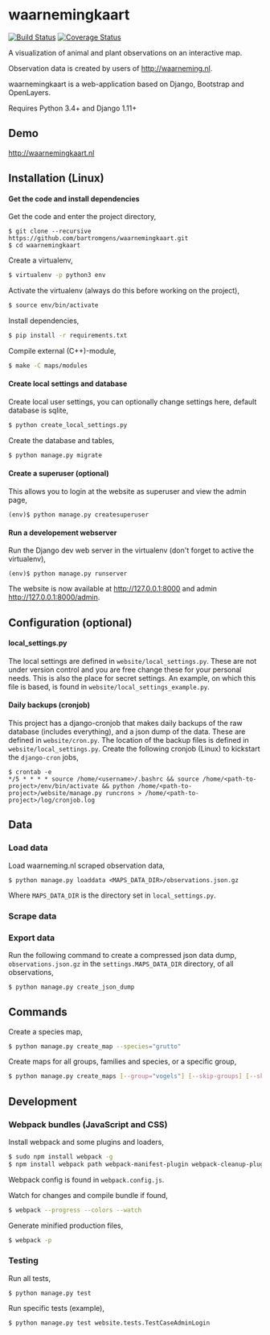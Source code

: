 # waarnemingkaart
[![Build Status](https://travis-ci.org/bartromgens/waarnemingkaart.svg?branch=master)](https://travis-ci.org/bartromgens/waarnemingkaart) [![Coverage Status](https://coveralls.io/repos/github/bartromgens/waarnemingkaart/badge.svg?branch=master)](https://coveralls.io/github/bartromgens/waarnemingkaart?branch=master)

A visualization of animal and plant observations on an interactive map. 

Observation data is created by users of http://waarneming.nl.

waarnemingkaart is a web-application based on Django, Bootstrap and OpenLayers. 

Requires Python 3.4+ and Django 1.11+

## Demo

http://waarnemingkaart.nl

## Installation (Linux)

#### Get the code and install dependencies
Get the code and enter the project directory,
```
$ git clone --recursive https://github.com/bartromgens/waarnemingkaart.git
$ cd waarnemingkaart
```

Create a virtualenv,
```bash
$ virtualenv -p python3 env
```

Activate the virtualenv (always do this before working on the project),
```bash
$ source env/bin/activate
```

Install dependencies,
```bash
$ pip install -r requirements.txt
```

Compile external (C++)-module,
```bash
$ make -C maps/modules
```

#### Create local settings and database
Create local user settings, you can optionally change settings here, default database is sqlite,
```bash
$ python create_local_settings.py
```

Create the database and tables, 
```bash
$ python manage.py migrate
```

#### Create a superuser (optional)
This allows you to login at the website as superuser and view the admin page,
```
(env)$ python manage.py createsuperuser
```

#### Run a developement webserver
Run the Django dev web server in the virtualenv (don't forget to active the virtualenv),
```
(env)$ python manage.py runserver
```

The website is now available at http://127.0.0.1:8000 and admin http://127.0.0.1:8000/admin.

## Configuration (optional)

#### local_settings.py

The local settings are defined in `website/local_settings.py`. 
These are not under version control and you are free change these for your personal needs.
This is also the place for secret settings. An example, on which this file is based, is found in `website/local_settings_example.py`.

#### Daily backups (cronjob)
This project has a django-cronjob that makes daily backups of the raw database (includes everything), and a json dump of the data.
These are defined in `website/cron.py`. The location of the backup files is defined in `website/local_settings.py`. 
Create the following cronjob (Linux) to kickstart the `django-cron` jobs,
```
$ crontab -e
*/5 * * * * source /home/<username>/.bashrc && source /home/<path-to-project>/env/bin/activate && python /home/<path-to-project>/website/manage.py runcrons > /home/<path-to-project>/log/cronjob.log
```

## Data

### Load data
Load waarneming.nl scraped observation data,
```
$ python manage.py loaddata <MAPS_DATA_DIR>/observations.json.gz
```
Where `MAPS_DATA_DIR` is the directory set in `local_settings.py`.

### Scrape data

### Export data
Run the following command to create a compressed json data dump, `observations.json.gz` in the `settings.MAPS_DATA_DIR` directory, of all observations,
```bash
$ python manage.py create_json_dump
```

## Commands

Create a species map,
```bash
$ python manage.py create_map --species="grutto"
```

Create maps for all groups, families and species, or a specific group,
```bash
$ python manage.py create_maps [--group="vogels"] [--skip-groups] [--skip-families] [--skip-species]
```

## Development

### Webpack bundles (JavaScript and CSS)

Install webpack and some plugins and loaders,
```bash
$ sudo npm install webpack -g
$ npm install webpack path webpack-manifest-plugin webpack-cleanup-plugin extract-text-webpack-plugin css-loader style-loader babel-core babel-loader babel-preset-es2015
```

Webpack config is found in `webpack.config.js`.

Watch for changes and compile bundle if found,
```bash
$ webpack --progress --colors --watch
```

Generate minified production files,
```bash
$ webpack -p
```

### Testing

Run all tests,
```
$ python manage.py test
```

Run specific tests (example),
```
$ python manage.py test website.tests.TestCaseAdminLogin
```

